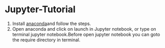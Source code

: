 # Jupyter-Tutorial
1. Install [anaconda](https://www.anaconda.com/download)and follow the steps.
2. Open anaconda and click on launch in Jupyter notebook, or type on terminal jupyter notebook.Before open jupyter notebook you can goto the require directory in terminal. 
